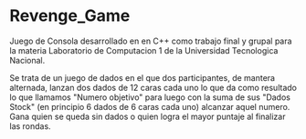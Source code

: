 # Revenge_Game
Juego de Consola desarrollado en en C++ como trabajo final y grupal para la materia Laboratorio de Computacion 1 de la Universidad Tecnologica Nacional. 

Se trata de un juego de dados en el que dos participantes, de mantera alternada, lanzan dos dados de 12 caras cada uno lo que da como resultado
lo que llamamos "Numero objetivo" para luego con la suma de sus "Dados Stock" (en principio 6 dados de 6 caras cada uno) alcanzar aquel numero. 
Gana quien se queda sin dados o quien logra el mayor puntaje al finalizar las rondas.
